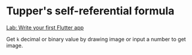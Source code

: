 # Tupper's self-referential formula 

[Lab: Write your first Flutter app](https://en.wikipedia.org/wiki/Tupper%27s_self-referential_formula)

Get `k` decimal or binary value by drawing image or input a number to get image.

